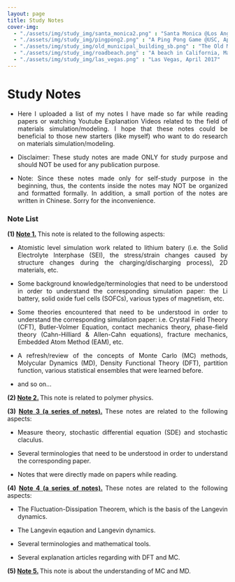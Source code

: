 ```yaml
---
layout: page
title: Study Notes
cover-img: 
  - "./assets/img/study_img/santa_monica2.png" : "Santa Monica @Los Angeles, Nov 2015"
  - "./assets/img/study_img/pingpong2.png" : "A Ping Pong Game @USC, April 2016"
  - "./assets/img/study_img/old_municipal_building_sb.png" : "The Old Municipal Building @Santa Barbara, CA, Aug 2016"
  - "./assets/img/study_img/roadbeach.png" : "A beach in California, May 2017"
  - "./assets/img/study_img/las_vegas.png" : "Las Vegas, April 2017"
---
```


# Study Notes
* <p style="text-align: justify"> Here I uploaded a list of my notes I have made so far while reading papers or watching Youtube Explanation Videos related to the field of materials simulation/modeling. I hope that these notes could be beneficial to those new starters (like myself) who want to do research on materials simulation/modeling. </p>

* <p style="text-align: justify"> Disclaimer: These study notes are made ONLY for study purpose and should NOT be used for any publication purpose.</p>

* <p style="text-align: justify"> Note: Since these notes made only for self-study purpose in the beginning, thus, the contents inside the notes may NOT be organized and formatted formally. In addition, a small portion of the notes are written in Chinese. Sorry for the inconvenience. </p>

### Note List

<p style="text-align: justify"> <b> (1) <a href="https://drive.google.com/file/d/17VUj4x5F_xWbiXH6Oa8aY5jmYBa_DSl7/view?usp=sharing">Note 1.</a> </b> This note is related to the following aspects: </p>

- <p style="text-align: justify">  Atomistic level simulation work related to lithium batery (i.e. the Solid Electrolyte Interphase (SEI), the stress/strain changes caused by structure changes during the charging/discharging process), 2D materials, etc. </p>

- <p style="text-align: justify"> Some background knowledge/terminologies that need to be understood in order to understand the corresponding simulation paper: the Li battery, solid oxide fuel cells (SOFCs), various types of magnetism, etc. </p>

- <p style="text-align: justify"> Some theories encountered that need to be understood in order to understand the corresponding simulation paper: i.e. Crystal Field Theory (CFT), Butler-Volmer Equation, contact mechanics theory, phase-field theory (Cahn-Hilliard & Allen-Cahn equations), fracture mechanics, Embedded Atom Method (EAM), etc. </p>
  
- <p style="text-align: justify"> A refresh/review of the concepts of Monte Carlo (MC) methods, Molycular Dynamics (MD), Density Functional Theory (DFT), partition function, various statistical ensembles that were learned before. </p>
  
- <p style="text-align: justify"> and so on... </p>

<p style="text-align: justify"> </p>



<p style="text-align: justify"> <b> (2) <a href="https://drive.google.com/file/d/1W4BBIAQgd0X23NuhGTa0ZcQCDsOOuzkI/view?usp=sharing">Note 2.</a> </b> This note is related to polymer physics. </p>

<p style="text-align: justify"> </p>



<p style="text-align: justify"> <b> (3) <a href="https://drive.google.com/drive/folders/1yjzFr1w7Tml5DMsqAJ6hP2c2s6N4aq0S?usp=sharing">Note 3 (a series of notes).</a> </b> These notes are related to the following aspects: </p>

- <p style="text-align: justify"> Measure theory, stochastic differential equation (SDE) and stochastic claculus. </p>

- <p style="text-align: justify"> Several terminologies that need to be understood in order to understand the corresponding paper. </p>

- <p style="text-align: justify"> Notes that were directly made on papers while reading. </p>

<p style="text-align: justify"> </p>



<p style="text-align: justify"> <b> (4) <a href="https://drive.google.com/drive/folders/198Q3xKglre_yNkWnau_A_4KK9t9ybcp0?usp=sharing">Note 4 (a series of notes).</a> </b> These notes are related to the following aspects: </p>

- <p style="text-align: justify"> The Fluctuation-Dissipation Theorem, which is the basis of the Langevin dynamics. </p>

- <p style="text-align: justify"> The Langevin eqaution and Langevin dynamics. </p>

- <p style="text-align: justify"> Several terminologies and mathematical tools. </p>

- <p style="text-align: justify"> Several explanation articles regarding with DFT and MC. </p>

<p style="text-align: justify"> </p>



<p style="text-align: justify"> <b> (5) <a href="https://drive.google.com/file/d/1Fkz4bwapsaWZNMSFAKXwl7kZSydHpQv5/view?usp=sharing">Note 5.</a> </b> This note is about the understanding of MC and MD.  </p>


